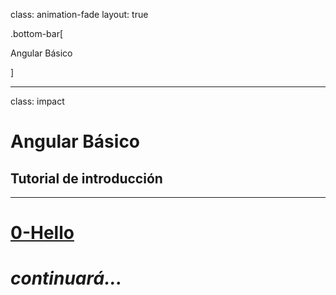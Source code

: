 class: animation-fade
layout: true

.bottom-bar[

Angular Básico

]

---

class: impact

# Angular Básico

## Tutorial de introducción

---

# [0-Hello](./0-hello.html)

# _continuará..._
